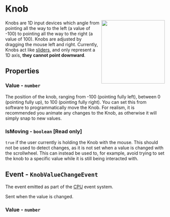 # Knob

<img src="https://docs.retrogadgets.game/api/modules/Knob.png" width="200" align="right">

Knobs are 1D input devices which angle from pointing all the way to the left (a value of -100) to pointing all the way to the right (a value of 100). Knobs are adjusted by dragging the mouse left and right. Currently, Knobs act like [sliders](Slider.md), and only represent a 1D axis, **they cannot point downward**.

## Properties

### Value - `number` 
The position of the knob, ranging from -100 (pointing fully left), between 0 (pointing fully up), to 100 (pointing fully right). You can set this from software to programmatically move the Knob. For realism, it is recommended you animate any changes to the Knob, as otherwise it will simply snap to new values.

### IsMoving - `boolean` **[Read only]**
`true` if the user currently is holding the Knob with the mouse. This should not be used to detect changes, as it is not set when a value is changed with the scrollwheel. This can instead be used to, for example, avoid trying to set the knob to a specific value while it is still being interacted with.

## Event - `KnobValueChangeEvent`
The event emitted as part of the [CPU](../misc/CPU.md) event system.

Sent when the value is changed.

### Value - `number`